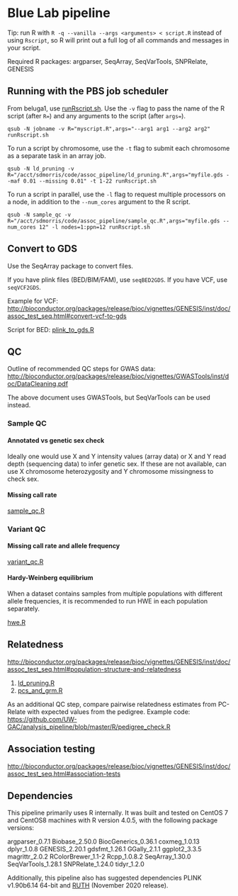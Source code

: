 # Blue Lab pipeline

Tip: run R with `R -q --vanilla --args <arguments> < script.R`
instead of using `Rscript`, so R will print out a full log of all
commands and messages in your script.

Required R packages: argparser, SeqArray, SeqVarTools, SNPRelate, GENESIS

## Running with the PBS job scheduler

From beluga1, use [runRscript.sh](runRscript.sh). Use the `-v` flag to
pass the name of the R script (after `R=`) and any arguments to the
script (after `args=`).

```
qsub -N jobname -v R="myscript.R",args="--arg1 arg1 --arg2 arg2" runRscript.sh
```

To run a script by chromosome, use the `-t` flag to submit each
chromosome as a separate task in an array job.

```
qsub -N ld_pruning -v R="/acct/sdmorris/code/assoc_pipeline/ld_pruning.R",args="myfile.gds --maf 0.01 --missing 0.01" -t 1-22 runRscript.sh
```

To run a script in parallel, use the `-l` flag to request multiple
processors on a node, in addition to the `--num_cores` argument to the
R script.

```
qsub -N sample_qc -v R="/acct/sdmorris/code/assoc_pipeline/sample_qc.R",args="myfile.gds --num_cores 12" -l nodes=1:ppn=12 runRscript.sh
```



## Convert to GDS

Use the SeqArray package to convert files.

If you have plink files (BED/BIM/FAM), use `seqBED2GDS`. If you have VCF, use `seqVCF2GDS`. 

Example for VCF:
http://bioconductor.org/packages/release/bioc/vignettes/GENESIS/inst/doc/assoc_test_seq.html#convert-vcf-to-gds

Script for BED:
[plink_to_gds.R](plink_to_gds.R)


## QC

Outline of recommended QC steps for GWAS data:
http://bioconductor.org/packages/release/bioc/vignettes/GWASTools/inst/doc/DataCleaning.pdf

The above document uses GWASTools, but SeqVarTools can be used
instead.

### Sample QC

#### Annotated vs genetic sex check

Ideally one would use X and Y intensity values (array data) or X and Y
read depth (sequencing data) to infer genetic sex. If these are not
available, can use X chromosome heterozygosity and Y chromosome
missingness to check sex.

#### Missing call rate

[sample_qc.R](sample_qc.R)


### Variant QC

#### Missing call rate and allele frequency

[variant_qc.R](variant_qc.R)

#### Hardy-Weinberg equilibrium

When a dataset contains samples from multiple populations with
different allele frequencies, it is recommended to run HWE in each
population separately.

[hwe.R](hwe.R)


## Relatedness

http://bioconductor.org/packages/release/bioc/vignettes/GENESIS/inst/doc/assoc_test_seq.html#population-structure-and-relatedness


1. [ld_pruning.R](ld_pruning.R)
2. [pcs_and_grm.R](pcs_and_grm.R)

As an additional QC step, compare pairwise relatedness estimates from
PC-Relate with expected values from the pedigree. Example code:
https://github.com/UW-GAC/analysis_pipeline/blob/master/R/pedigree_check.R


## Association testing

http://bioconductor.org/packages/release/bioc/vignettes/GENESIS/inst/doc/assoc_test_seq.html#association-tests

## Dependencies

This pipeline primarily uses R internally. It was built and tested on CentOS 7
and CentOS8 machines with R version 4.0.5, with the following package versions:

argparser\_0.7.1
Biobase\_2.50.0
BiocGenerics\_0.36.1
coxmeg_1.0.13
dplyr\_1.0.8
GENESIS\_2.20.1
gdsfmt\_1.26.1
GGally\_2.1.1
ggplot2\_3.3.5
magrittr\_2.0.2
RColorBrewer\_1.1-2
Rcpp_1.0.8.2
SeqArray\_1.30.0
SeqVarTools\_1.28.1
SNPRelate\_1.24.0
tidyr\_1.2.0

Additionally, this pipeline also has suggested dependencies PLINK v1.90b6.14
64-bit and [RUTH](https://github.com/statgen/ruth) (November 2020 release).
